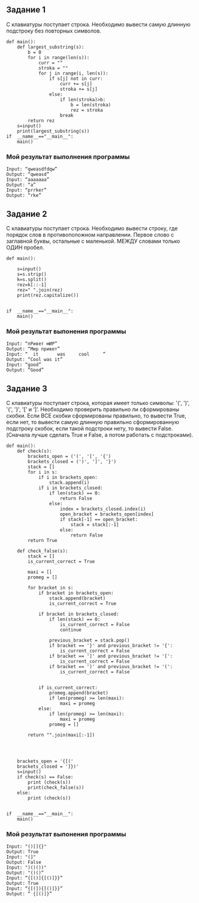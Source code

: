 ## Задание 1
С клавиатуры поступает строка. Необходимо вывести самую длинную подстроку без повторных символов.  
``` Py
def main():
    def largest_substring(s):
        b = 0
        for i in range(len(s)):
            curr = ""
            stroka = ""
            for j in range(i, len(s)):
                if s[j] not in curr:
                    curr += s[j]
                    stroka += s[j]
                else:
                    if len(stroka)>b:
                        b = len(stroka)
                        rez = stroka
                    break
        return rez
    s=input()
    print(largest_substring(s))
if  __name__=="__main__":
    main()
```
### Мой результат выполнения программы
``` Py
Input: “qweasdfdqw”
Output: “qweasd”
Input: “aaaaaaa”
Output: “a”
Input: “prrker”
Output: “rke”

```

## Задание 2
С клавиатуры поступает строка. Необходимо вывести строку, где порядок слов в противоположном направлении. Первое слово с заглавной буквы, остальные с маленькой. МЕЖДУ словами только ОДИН пробел.  
``` Py
def main():
    
    s=input()
    s=s.strip()
    k=s.split()
    rez=k[::-1]
    rez=" ".join(rez)
    print(rez.capitalize())
    
    
if  __name__=="__main__":
    main()
```
### Мой результат выпонения программы
```
Input: “пРивет мИР”
Output: “Мир привет”
Input: “  it       was     cool     ”
Output: “Cool was it”
Input: “good”
Output: “Good”

```

## Задание 3
С клавиатуры поступает строка, которая имеет только символы: '(', ')', '{', '}', '[' и ‘]’. Необходимо проверить правильно ли сформированы скобки. Если ВСЕ скобки сформированы правильно, то вывести True, если нет, то вывести самую длинную правильно сформированную подстроку скобок, если такой подстроки нету, то вывести False. (Сначала лучше сделать True и False, а потом работать с подстроками).

``` Py
def main():
    def check(s):
        brackets_open = ('(', '[', '{')
        brackets_closed = (')', ']', '}')
        stack = []
        for i in s:
            if i in brackets_open:
                stack.append(i)
            if i in brackets_closed:    
                if len(stack) == 0:
                    return False
                else:
                    index = brackets_closed.index(i)
                    open_bracket = brackets_open[index]
                    if stack[-1] == open_bracket:
                        stack = stack[:-1]  
                    else: 
                        return False  
        return True
        
    def check_false(s):
        stack = []
        is_current_correct = True

        maxi = []
        promeg = []

        for bracket in s:
            if bracket in brackets_open:
                stack.append(bracket)
                is_current_correct = True

            if bracket in brackets_closed:
                if len(stack) == 0:
                    is_current_correct = False
                    continue

                previous_bracket = stack.pop()
                if bracket == '}' and previous_bracket != '{':
                    is_current_correct = False
                if bracket == ']' and previous_bracket != '[':
                    is_current_correct = False
                if bracket == ')' and previous_bracket != '(':
                    is_current_correct = False


            if is_current_correct:
                promeg.append(bracket)
                if len(promeg) >= len(maxi):
                    maxi = promeg
            else:
                if len(promeg) >= len(maxi):
                    maxi = promeg
                promeg = []
        
        return "".join(maxi[:-1])
    
    
    
    
    brackets_open = '{[('
    brackets_closed = ']})'
    s=input()
    if check(s) == False:
        print (check(s))
        print(check_false(s))
    else:
        print (check(s))
     

if  __name__=="__main__":
    main()
```
### Мой результат выпонения программы
```
Input: "()[]{}"
Output: True
Input: "(]"
Output: False
Input: ")()())"
Output: "()()“
Input: “{[()]{[()]}}”
Output: True
Input: “{[(]){[()]}}”
Output: “ {[()]}”

```